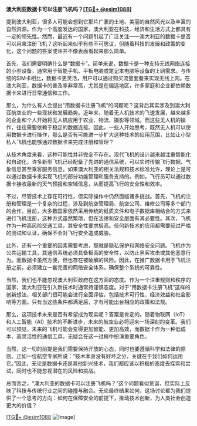 **澳大利亚数据卡可以注册飞机吗？[[TG💪+ @esim1088](https://t.me/s/esim1088)]**

提到澳大利亚，很多人可能会想到它那片广袤的土地、美丽的自然风光以及丰富的自然资源。作为一个高度发达的国家，澳大利亚在科技、经济和生活方式上都具有一定的领先性。然而，最近有一个问题引起了广泛关注——澳大利亚的数据卡是否可以用来注册飞机？这听起来似乎有些不可思议，但随着科技的发展和政策的变化，这个问题的答案或许并不像表面看起来那么简单。

首先，我们需要明确什么是“数据卡”。简单来说，数据卡是一种支持无线网络连接的小型设备，通常用于智能手机、平板电脑或笔记本电脑等设备的上网需求。与传统的SIM卡相比，数据卡更灵活，用户可以通过购买流量套餐来实现无线上网。在澳大利亚，数据卡的普及率非常高，尤其是在偏远地区，许多家庭和企业都依赖数据卡来进行日常通信和工作。

那么，为什么有人会提出“用数据卡注册飞机”的问题呢？这背后其实涉及到澳大利亚航空业的一些现状和发展趋势。近年来，随着无人机技术的飞速发展，越来越多的企业和个人开始将无人机应用于农业、物流、摄影等领域。而这些无人机的操作，往往需要依赖于稳定的数据连接。因此，一些人开始思考，既然无人机可以使用数据卡进行操作，那么是否有可能进一步扩大这种技术的应用范围，比如让小型私人飞机也能够通过数据卡来完成注册和管理？

从技术角度来看，这种可能性并非完全不存在。现代飞机的设计越来越注重智能化和自动化，许多新型飞机已经配备了先进的通信系统，可以实时传输飞行数据、气象信息甚至乘客服务信息。如果澳大利亚的相关法规和技术标准允许，理论上是可以通过数据卡来实现飞机的部分功能管理和服务支持的。例如，飞行员可以通过数据卡接收最新的天气预报和空域信息，从而提高飞行的安全性和效率。

不过，尽管技术上存在可行性，但实际操作中仍然面临诸多挑战。首先，飞机的注册和管理是一个复杂的过程，涉及到航空管理局、航空公司、维修公司等多个部门的合作。目前，大多数国家依然采用传统的纸质文件和电子数据库相结合的方式来进行飞机注册，这种方式虽然繁琐，但在法律和安全层面有其必要性。其次，飞机作为一种高风险交通工具，其安全性要求极高。任何新技术的应用都需要经过严格的测试和认证，确保不会对飞行安全造成威胁。

此外，还有一个重要的因素需要考虑，那就是隐私保护和网络安全问题。飞机作为公共运输工具，其通信系统必须具备极高的安全性，以防止黑客攻击或其他恶意行为。而数据卡虽然方便，但也存在被破解的风险。因此，在推广数据卡用于飞机注册之前，必须建立一套完善的网络安全体系，确保整个系统的可靠性。

当然，我们也不能忽视澳大利亚政府在这方面的态度。作为一个注重规则和秩序的国家，澳大利亚在引入新技术时通常持谨慎态度。对于“用数据卡注册飞机”这样的创新想法，相关部门很可能会进行全面评估，包括技术可行性、经济效益和社会影响等方面。只有当这些条件都满足后，才有可能出台相应的政策和法规。

那么，这项技术未来是否有希望成为现实呢？答案是肯定的。随着物联网（IoT）和人工智能（AI）技术的不断进步，未来的航空业必将迎来一场深刻的变革。我们可以预见，未来的飞机可能会变得更加智能、更加高效，而数据卡作为一种低成本、高灵活性的通信工具，无疑会在这一过程中扮演重要角色。

当然，这一切的前提是我们需要保持开放的心态，同时也要遵循科学和法律的原则。正如一位航空专家所说：“技术本身没有好坏之分，关键在于我们如何运用它。”因此，无论是数据卡还是其他新兴技术，我们都应该以积极的态度去探索和尝试，同时也不能忽视潜在的风险和挑战。

总而言之，“澳大利亚的数据卡可以注册飞机吗？”这个问题看似荒诞，但实际上反映了科技与传统行业之间的碰撞与融合。无论最终结果如何，这场讨论都为我们提供了一个思考的方向：如何在保障安全的前提下，推动技术创新，为人类社会创造更大的价值？

[[TG💪+ @esim1088](https://t.me/s/esim1088) ![Image](https://i.postimg.cc/4NQfJmqS/Snipaste-2025-05-13-00-14-12.png)]